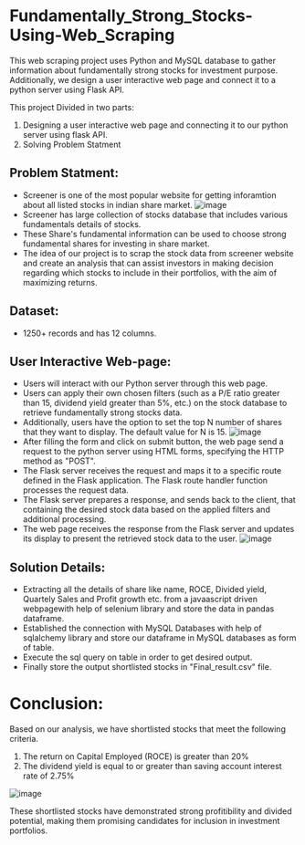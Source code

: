 # Fundamentally_Strong_Stocks-Using-Web_Scraping
This web scraping project uses Python and MySQL database to gather information about fundamentally strong stocks for investment purpose.
Additionally, we design a user interactive web page and connect it to a python server using Flask API.

This project Divided in two parts:
1. Designing a user interactive web page and connecting it to our python server using flask API.
2. Solving Problem Statment

   
## Problem Statment:

- Screener is one of the most popular website for getting inforamtion about all listed stocks in indian share market.
![image](https://github.com/harshjalan0602/Fundamentally_Strong_Stocks-Using-Web_Scraping/assets/129959008/67114907-1cec-49aa-8716-dc05ea814943)
- Screener has large collection of stocks database that includes various fundamentals details of stocks.
- These Share's fundamental information can be used to choose strong fundamental shares for investing in share market.
- The idea of our project is to scrap the stock data from screener website and create an analysis that can assist investors in making decision regarding which stocks to include in their portfolios, with the aim of maximizing returns.

## Dataset:

- 1250+ records and has 12 columns.

## User Interactive Web-page:

- Users will interact with our Python server through this web page.
- Users can apply their own chosen filters (such as a P/E ratio greater than 15, dividend yield greater than 5%, etc.) on the stock database to retrieve fundamentally strong stocks data.
- Additionally, users have the option to set the top N number of shares that they want to display. The default value for N is 15.
![image](https://github.com/harshjalan0602/Fundamentally_Strong_Stocks-Using-Web_Scraping/assets/129959008/bd1625bb-cceb-49c6-8378-00efb1cd2a8f)
- After filling the form and click on submit button, the web page send a request to the python server using HTML forms, specifying the HTTP method as "POST".
- The Flask server receives the request and maps it to a specific route defined in the Flask application. The Flask route handler function processes the request data.
- The Flask server prepares a response, and sends back to the client, that containing the desired stock data based on the applied filters and additional processing.
- The web page receives the response from the Flask server and updates its display to present the retrieved stock data to the user.
![image](https://github.com/harshjalan0602/Fundamentally_Strong_Stocks-Using-Web_Scraping/assets/129959008/d9d93ab0-fb61-4962-bc34-90d917c9a88c)

## Solution Details:

- Extracting all the details of share like name, ROCE, Divided yield, Quartely Sales and Profit growth etc. from a javaascript driven webpagewith help of selenium library and store the data in pandas dataframe.
- Established the connection with MySQL Databases with help of sqlalchemy library and store our dataframe in MySQL databases as form of table.
- Execute the sql query on table in order to get desired output.
- Finally store the output shortlisted stocks in "Final_result.csv" file.

# Conclusion:

Based on our analysis, we have shortlisted stocks that meet the following criteria.

  1. The return on Capital Employed (ROCE) is greater than 20%
  2. The dividend yield is equal to or greater than saving account interest rate of 2.75%

![image](https://github.com/harshjalan0602/Fundamentally_Strong_Stocks-Using-Web_Scraping/assets/129959008/3cd5830e-6b46-415a-a670-a93873f60fbe)

These shortlisted stocks have demonstrated strong profitibility and divided potential, making them promising candidates for inclusion in investment portfolios.
